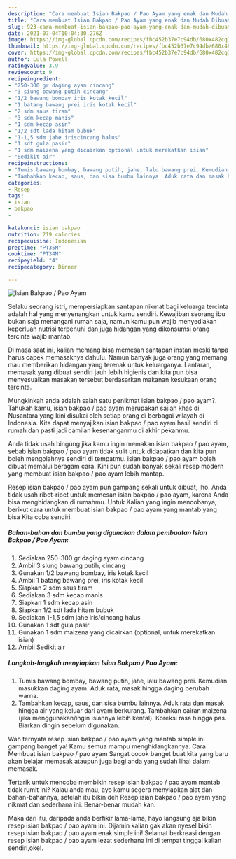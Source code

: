 ```yaml
---
description: "Cara membuat Isian Bakpao / Pao Ayam yang enak dan Mudah Dibuat"
title: "Cara membuat Isian Bakpao / Pao Ayam yang enak dan Mudah Dibuat"
slug: 923-cara-membuat-isian-bakpao-pao-ayam-yang-enak-dan-mudah-dibuat
date: 2021-07-04T10:04:30.276Z
image: https://img-global.cpcdn.com/recipes/fbc452b37e7c94db/680x482cq70/isian-bakpao-pao-ayam-foto-resep-utama.jpg
thumbnail: https://img-global.cpcdn.com/recipes/fbc452b37e7c94db/680x482cq70/isian-bakpao-pao-ayam-foto-resep-utama.jpg
cover: https://img-global.cpcdn.com/recipes/fbc452b37e7c94db/680x482cq70/isian-bakpao-pao-ayam-foto-resep-utama.jpg
author: Lula Powell
ratingvalue: 3.9
reviewcount: 9
recipeingredient:
- "250-300 gr daging ayam cincang"
- "3 siung bawang putih cincang"
- "1/2 bawang bombay iris kotak kecil"
- "1 batang bawang prei iris kotak kecil"
- "2 sdm saus tiram"
- "3 sdm kecap manis"
- "1 sdm kecap asin"
- "1/2 sdt lada hitam bubuk"
- "1-1,5 sdm jahe iriscincang halus"
- "1 sdt gula pasir"
- "1 sdm maizena yang dicairkan optional untuk merekatkan isian"
- "Sedikit air"
recipeinstructions:
- "Tumis bawang bombay, bawang putih, jahe, lalu bawang prei. Kemudian masukkan daging ayam. Aduk rata, masak hingga daging berubah warna."
- "Tambahkan kecap, saus, dan sisa bumbu lainnya. Aduk rata dan masak hingga air yang keluar dari ayam berkurang. Tambahkan cairan maizena (jika menggunakan/ingin isiannya lebih kental). Koreksi rasa hingga pas. Biarkan dingin sebelum digunakan."
categories:
- Resep
tags:
- isian
- bakpao
- 

katakunci: isian bakpao  
nutrition: 219 calories
recipecuisine: Indonesian
preptime: "PT35M"
cooktime: "PT34M"
recipeyield: "4"
recipecategory: Dinner

---
```



![Isian Bakpao / Pao Ayam](https://img-global.cpcdn.com/recipes/fbc452b37e7c94db/680x482cq70/isian-bakpao-pao-ayam-foto-resep-utama.jpg)

Selaku seorang istri, mempersiapkan santapan nikmat bagi keluarga tercinta adalah hal yang menyenangkan untuk kamu sendiri. Kewajiban seorang ibu bukan saja menangani rumah saja, namun kamu pun wajib menyediakan keperluan nutrisi terpenuhi dan juga hidangan yang dikonsumsi orang tercinta wajib mantab.

Di masa  saat ini, kalian memang bisa memesan santapan instan meski tanpa harus capek memasaknya dahulu. Namun banyak juga orang yang memang mau memberikan hidangan yang terenak untuk keluarganya. Lantaran, memasak yang dibuat sendiri jauh lebih higienis dan kita pun bisa menyesuaikan masakan tersebut berdasarkan makanan kesukaan orang tercinta. 



Mungkinkah anda adalah salah satu penikmat isian bakpao / pao ayam?. Tahukah kamu, isian bakpao / pao ayam merupakan sajian khas di Nusantara yang kini disukai oleh setiap orang di berbagai wilayah di Indonesia. Kita dapat menyajikan isian bakpao / pao ayam hasil sendiri di rumah dan pasti jadi camilan kesenanganmu di akhir pekanmu.

Anda tidak usah bingung jika kamu ingin memakan isian bakpao / pao ayam, sebab isian bakpao / pao ayam tidak sulit untuk didapatkan dan kita pun boleh mengolahnya sendiri di tempatmu. isian bakpao / pao ayam boleh dibuat memalui beragam cara. Kini pun sudah banyak sekali resep modern yang membuat isian bakpao / pao ayam lebih mantap.

Resep isian bakpao / pao ayam pun gampang sekali untuk dibuat, lho. Anda tidak usah ribet-ribet untuk memesan isian bakpao / pao ayam, karena Anda bisa menghidangkan di rumahmu. Untuk Kalian yang ingin mencobanya, berikut cara untuk membuat isian bakpao / pao ayam yang mantab yang bisa Kita coba sendiri.

<!--inarticleads1-->

##### Bahan-bahan dan bumbu yang digunakan dalam pembuatan Isian Bakpao / Pao Ayam:

1. Sediakan 250-300 gr daging ayam cincang
1. Ambil 3 siung bawang putih, cincang
1. Gunakan 1/2 bawang bombay, iris kotak kecil
1. Ambil 1 batang bawang prei, iris kotak kecil
1. Siapkan 2 sdm saus tiram
1. Sediakan 3 sdm kecap manis
1. Siapkan 1 sdm kecap asin
1. Siapkan 1/2 sdt lada hitam bubuk
1. Sediakan 1-1,5 sdm jahe iris/cincang halus
1. Gunakan 1 sdt gula pasir
1. Gunakan 1 sdm maizena yang dicairkan (optional, untuk merekatkan isian)
1. Ambil Sedikit air




<!--inarticleads2-->

##### Langkah-langkah menyiapkan Isian Bakpao / Pao Ayam:

1. Tumis bawang bombay, bawang putih, jahe, lalu bawang prei. Kemudian masukkan daging ayam. Aduk rata, masak hingga daging berubah warna.
1. Tambahkan kecap, saus, dan sisa bumbu lainnya. Aduk rata dan masak hingga air yang keluar dari ayam berkurang. Tambahkan cairan maizena (jika menggunakan/ingin isiannya lebih kental). Koreksi rasa hingga pas. Biarkan dingin sebelum digunakan.




Wah ternyata resep isian bakpao / pao ayam yang mantab simple ini gampang banget ya! Kamu semua mampu menghidangkannya. Cara Membuat isian bakpao / pao ayam Sangat cocok banget buat kita yang baru akan belajar memasak ataupun juga bagi anda yang sudah lihai dalam memasak.

Tertarik untuk mencoba membikin resep isian bakpao / pao ayam mantab tidak rumit ini? Kalau anda mau, ayo kamu segera menyiapkan alat dan bahan-bahannya, setelah itu bikin deh Resep isian bakpao / pao ayam yang nikmat dan sederhana ini. Benar-benar mudah kan. 

Maka dari itu, daripada anda berfikir lama-lama, hayo langsung aja bikin resep isian bakpao / pao ayam ini. Dijamin kalian gak akan nyesel bikin resep isian bakpao / pao ayam enak simple ini! Selamat berkreasi dengan resep isian bakpao / pao ayam lezat sederhana ini di tempat tinggal kalian sendiri,oke!.

